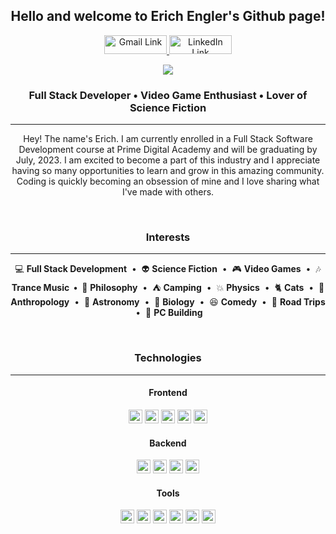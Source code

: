 <!--------------------- Intro ---------------------->
<h2 align="center">Hello and welcome to Erich Engler's Github page!</h2>

<!--------------------- Links ---------------------->
<p align="center">
<a href="mailto:erichjohnengler@gmail.com" target="_blank" rel="noopener noreferrer">
    <img alt="Gmail Link" title="Gmail Link" src="https://img.shields.io/badge/Gmail-D14836?style=for-the-badge&logo=gmail&logoColor=white"                   height="30px" width="100px"/>
</a>
<a href="https://www.linkedin.com/in/erichengler/" target="_blank" rel="noopener noreferrer">
    <img alt="LinkedIn Link" title="LinkedIn Link" src="https://img.shields.io/badge/linkedin-%230077B5.svg?style=for-the-                      badge&logo=linkedin&logoColor=white" height="30px" width="100px"/>
</a>
</p>
<!--------------------- Image ---------------------->
<p align="center">
    <a href="https://www.deviantart.com/chernigiv/art/Mass-Effect-fan-art-547443715">
    <img src="https://images-wixmp-ed30a86b8c4ca887773594c2.wixmp.com/f/3c49b196-7b63-404c-9ab6-d93f5be93b0a/d91xm9v-91fd0818-9d6b-48f0-b803-88268ad64de2.jpg?token=eyJ0eXAiOiJKV1QiLCJhbGciOiJIUzI1NiJ9.eyJzdWIiOiJ1cm46YXBwOjdlMGQxODg5ODIyNjQzNzNhNWYwZDQxNWVhMGQyNmUwIiwiaXNzIjoidXJuOmFwcDo3ZTBkMTg4OTgyMjY0MzczYTVmMGQ0MTVlYTBkMjZlMCIsIm9iaiI6W1t7InBhdGgiOiJcL2ZcLzNjNDliMTk2LTdiNjMtNDA0Yy05YWI2LWQ5M2Y1YmU5M2IwYVwvZDkxeG05di05MWZkMDgxOC05ZDZiLTQ4ZjAtYjgwMy04ODI2OGFkNjRkZTIuanBnIn1dXSwiYXVkIjpbInVybjpzZXJ2aWNlOmZpbGUuZG93bmxvYWQiXX0.NNniqWSRhljHyz4s3fJBvTF7zOG80PwjHjeOOM9RQ7I">
    </a>
</p>
<!--------------------- About Me ---------------------->
<h3 align="center">Full Stack Developer • Video Game Enthusiast • Lover of Science Fiction</h3>
<hr />
<p align="center">  
Hey! The name's Erich. I am currently enrolled in a Full Stack Software Development course at Prime Digital Academy and will be graduating by July, 2023. I am excited to become a part of this industry and I appreciate having so many opportunities to learn and grow in this amazing community. Coding is quickly becoming an obsession of mine and I love sharing what I've made with others.
</p>
<br />
<!--------------------- Interests ---------------------->
<h3 align="center">Interests</h3>
<hr />
<p align="center">
💻  <b>Full Stack Development</b> &nbsp;&bull;&nbsp; 👽 <b>Science Fiction</b> &nbsp;&bull;&nbsp; 🎮 <b>Video Games</b> &nbsp;&bull;&nbsp;
🎶 <b>Trance Music &nbsp;&bull;&nbsp; </b>🙈 <b>Philosophy</b> &nbsp;&bull;&nbsp; ⛺ <b>Camping</b> &nbsp;&bull;&nbsp; 💥 <b>Physics</b> &nbsp;&bull;&nbsp; 🐈 <b>Cats</b> &nbsp;&bull;&nbsp; 👫 <b>Anthropology</b> &nbsp;&bull;&nbsp; 🔭 <b>Astronomy</b> &nbsp;&bull;&nbsp; 🐒 <b>Biology</b> &nbsp;&bull;&nbsp; 😆 <b>Comedy</b> &nbsp;&bull;&nbsp; 🚙 <b>Road Trips</b> &nbsp;&bull;&nbsp; 🔧 <b>PC Building</b> 
</p>
<br />
<!--------------------- Technologies ---------------------->
<h3 align="center">Technologies</h3>
<hr />
<!--------------------- Frontend ---------------------->
<h4 align="center">Frontend</h4>
<p align="center">
    <img src="https://img.shields.io/badge/JavaScript-323330?style=plastic&logo=javascript&logoColor=F7DF1E" height="22px"/>
    <img src="https://img.shields.io/badge/React-20232A?style=plastic&logo=react&logoColor=61DAFB" height="22px"/>
    <img src="https://img.shields.io/badge/Redux-593D88?style=plastic&logo=redux&logoColor=white" height="22px"/>
    <img src="https://img.shields.io/badge/React_Router-CA4225?style=plastic&logo=react-router&logoColor=white" height="22px"/>
    <img src="https://img.shields.io/badge/Material--UI-0081CB?style=plastic&logo=material-ui&logoColor=white" height="22px"/>
</p>
<!--------------------- Backend ---------------------->
<h4 align="center">Backend</h4>
<p align="center">
    <img src="https://img.shields.io/badge/Node.js-339933?style=plastic&logo=nodedotjs&logoColor=white" height="22px"/>
    <img src="https://img.shields.io/badge/Express.js-000000?style=plastic&logo=express&logoColor=white" height="22px"/>
    <img src="https://img.shields.io/badge/PostgreSQL-316192?style=plastic&logo=postgresql&logoColor=white" height="22px"/>
    <img src="https://img.shields.io/badge/npm-CB3837?style=plastic&logo=npm&logoColor=white" height="22px"/>
</p>
<!--------------------- Tools ---------------------->
<h4 align="center">Tools</h4>
<p align="center">
    <img src="https://img.shields.io/badge/GitHub-100000?style=plastic&logo=github&logoColor=white" height="22px"/>
    <img src="https://img.shields.io/badge/Visual_Studio_Code-0078D4?style=plastic&logo=visual%20studio%20code&logoColor=white" height="22px"/>
    <img src="https://img.shields.io/badge/GIT-E44C30?style=plastic&logo=git&logoColor=white" height="22px"/>
    <img src="https://img.shields.io/badge/Heroku-430098?style=plastic&logo=heroku&logoColor=white" height="22px"/>
    <img src="https://img.shields.io/badge/Postman-FF6C37?style=plastic&logo=Postman&logoColor=white" height="22px"/>
    <img src="https://img.shields.io/badge/Slack-4A154B?style=plastic&logo=slack&logoColor=white" height="22px"/>
</p>
<br />
<!--------------------- Stats ---------------------->


    
    
